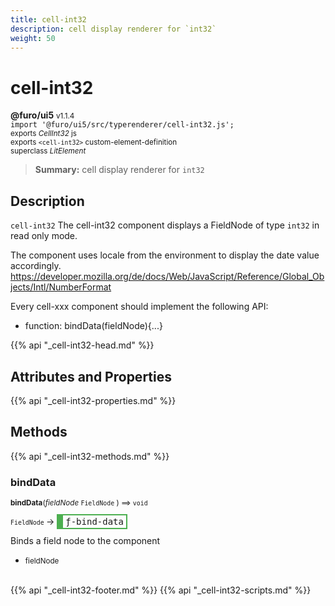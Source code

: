 ```yaml
---
title: cell-int32
description: cell display renderer for `int32`
weight: 50
---
```


# cell-int32
**@furo/ui5** <small>v1.1.4</small>
<br>`import '@furo/ui5/src/typerenderer/cell-int32.js';`<small>
<br>exports *CellInt32* js
<br>exports `<cell-int32>` custom-element-definition
<br>superclass *LitElement*</small>

> **Summary:** cell display renderer for `int32`

## Description

`cell-int32`
The cell-int32 component displays a FieldNode of type `int32` in read only mode.

The component uses locale from the environment to display the date value accordingly.
https://developer.mozilla.org/de/docs/Web/JavaScript/Reference/Global_Objects/Intl/NumberFormat

Every cell-xxx component should implement the following API:
- function: bindData(fieldNode){...}

{{% api "_cell-int32-head.md" %}}

## Attributes and Properties
{{% api "_cell-int32-properties.md" %}}






## Methods
{{% api "_cell-int32-methods.md" %}}


### **bindData**
<small>**bindData**(*fieldNode* `FieldNode` ) ⟹ `void`</small>

<small>`FieldNode` </small> →
<span  style="border-width:2px 2px 2px 10px; border-style: solid;border-color:  rgb(76, 175, 80);font-family:monospace; padding:2px 4px;">ƒ-bind-data</span>

Binds a field node to the component

- <small>fieldNode </small>
<br><br>






{{% api "_cell-int32-footer.md" %}}
{{% api "_cell-int32-scripts.md" %}}
